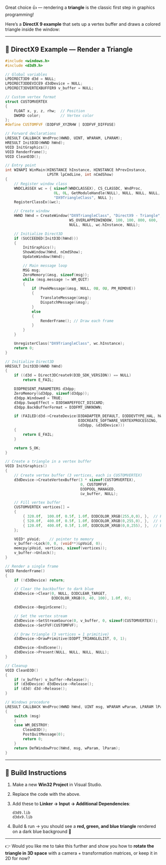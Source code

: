 Great choice 👍 — rendering a **triangle** is the classic first step in graphics programming!

Here’s a **DirectX 9 example** that sets up a vertex buffer and draws a colored triangle inside the window:

---

## 📝 DirectX9 Example — Render a Triangle

```cpp
#include <windows.h>
#include <d3d9.h>

// Global variables
LPDIRECT3D9 d3d = NULL;
LPDIRECT3DDEVICE9 d3dDevice = NULL;
LPDIRECT3DVERTEXBUFFER9 v_buffer = NULL;

// Custom vertex format
struct CUSTOMVERTEX
{
    FLOAT x, y, z, rhw;  // Position
    DWORD color;         // Vertex color
};
#define CUSTOMFVF (D3DFVF_XYZRHW | D3DFVF_DIFFUSE)

// Forward declarations
LRESULT CALLBACK WndProc(HWND, UINT, WPARAM, LPARAM);
HRESULT InitD3D(HWND hWnd);
VOID InitGraphics();
VOID RenderFrame();
VOID CleanD3D();

// Entry point
int WINAPI WinMain(HINSTANCE hInstance, HINSTANCE hPrevInstance,
                   LPSTR lpCmdLine, int nCmdShow)
{
    // Register window class
    WNDCLASSEX wc = { sizeof(WNDCLASSEX), CS_CLASSDC, WndProc,
                      0L, 0L, GetModuleHandle(NULL), NULL, NULL, NULL, NULL,
                      "DX9TriangleClass", NULL };
    RegisterClassEx(&wc);

    // Create window
    HWND hWnd = CreateWindow("DX9TriangleClass", "DirectX9 - Triangle",
                             WS_OVERLAPPEDWINDOW, 100, 100, 800, 600,
                             NULL, NULL, wc.hInstance, NULL);

    // Initialize Direct3D
    if (SUCCEEDED(InitD3D(hWnd)))
    {
        InitGraphics();
        ShowWindow(hWnd, nCmdShow);
        UpdateWindow(hWnd);

        // Main message loop
        MSG msg;
        ZeroMemory(&msg, sizeof(msg));
        while (msg.message != WM_QUIT)
        {
            if (PeekMessage(&msg, NULL, 0U, 0U, PM_REMOVE))
            {
                TranslateMessage(&msg);
                DispatchMessage(&msg);
            }
            else
            {
                RenderFrame(); // Draw each frame
            }
        }
    }

    UnregisterClass("DX9TriangleClass", wc.hInstance);
    return 0;
}

// Initialize Direct3D
HRESULT InitD3D(HWND hWnd)
{
    if ((d3d = Direct3DCreate9(D3D_SDK_VERSION)) == NULL)
        return E_FAIL;

    D3DPRESENT_PARAMETERS d3dpp;
    ZeroMemory(&d3dpp, sizeof(d3dpp));
    d3dpp.Windowed = TRUE;
    d3dpp.SwapEffect = D3DSWAPEFFECT_DISCARD;
    d3dpp.BackBufferFormat = D3DFMT_UNKNOWN;

    if (FAILED(d3d->CreateDevice(D3DADAPTER_DEFAULT, D3DDEVTYPE_HAL, hWnd,
                                 D3DCREATE_SOFTWARE_VERTEXPROCESSING,
                                 &d3dpp, &d3dDevice)))
    {
        return E_FAIL;
    }

    return S_OK;
}

// Create a triangle in a vertex buffer
VOID InitGraphics()
{
    // Create vertex buffer (3 vertices, each is CUSTOMVERTEX)
    d3dDevice->CreateVertexBuffer(3 * sizeof(CUSTOMVERTEX),
                                  0, CUSTOMFVF,
                                  D3DPOOL_MANAGED,
                                  &v_buffer, NULL);

    // Fill vertex buffer
    CUSTOMVERTEX vertices[] =
    {
        { 320.0f,  100.0f, 0.5f, 1.0f, D3DCOLOR_XRGB(255,0,0), },  // Red
        { 520.0f,  400.0f, 0.5f, 1.0f, D3DCOLOR_XRGB(0,255,0), },  // Green
        { 120.0f,  400.0f, 0.5f, 1.0f, D3DCOLOR_XRGB(0,0,255), },  // Blue
    };

    VOID* pVoid;    // pointer to memory
    v_buffer->Lock(0, 0, (void**)&pVoid, 0);
    memcpy(pVoid, vertices, sizeof(vertices));
    v_buffer->Unlock();
}

// Render a single frame
VOID RenderFrame()
{
    if (!d3dDevice) return;

    // Clear the backbuffer to dark blue
    d3dDevice->Clear(0, NULL, D3DCLEAR_TARGET,
                     D3DCOLOR_XRGB(0, 40, 100), 1.0f, 0);

    d3dDevice->BeginScene();

    // Set the vertex stream
    d3dDevice->SetStreamSource(0, v_buffer, 0, sizeof(CUSTOMVERTEX));
    d3dDevice->SetFVF(CUSTOMFVF);

    // Draw triangle (3 vertices = 1 primitive)
    d3dDevice->DrawPrimitive(D3DPT_TRIANGLELIST, 0, 1);

    d3dDevice->EndScene();
    d3dDevice->Present(NULL, NULL, NULL, NULL);
}

// Cleanup
VOID CleanD3D()
{
    if (v_buffer) v_buffer->Release();
    if (d3dDevice) d3dDevice->Release();
    if (d3d) d3d->Release();
}

// Windows procedure
LRESULT CALLBACK WndProc(HWND hWnd, UINT msg, WPARAM wParam, LPARAM lParam)
{
    switch (msg)
    {
    case WM_DESTROY:
        CleanD3D();
        PostQuitMessage(0);
        return 0;
    }
    return DefWindowProc(hWnd, msg, wParam, lParam);
}
```

---

## 🔨 Build Instructions

1. Make a new **Win32 Project** in Visual Studio.
    
2. Replace the code with the above.
    
3. Add these to **Linker → Input → Additional Dependencies**:
    
    ```
    d3d9.lib
    d3dx9.lib
    ```
    
4. Build & run → you should see a **red, green, and blue triangle** rendered on a dark blue background 🎉
    

---

👉 Would you like me to take this further and show you how to **rotate the triangle in 3D space** with a camera + transformation matrices, or keep it in 2D for now?